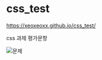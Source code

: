 # css_test

https://xeoxeoxx.github.io/css_test/

css 과제
평가문항

![문제](https://github.com/xeoxeoxx/css_test/assets/111452677/ad30a4f7-c9f0-453c-ba74-dae098f3d5fa)


